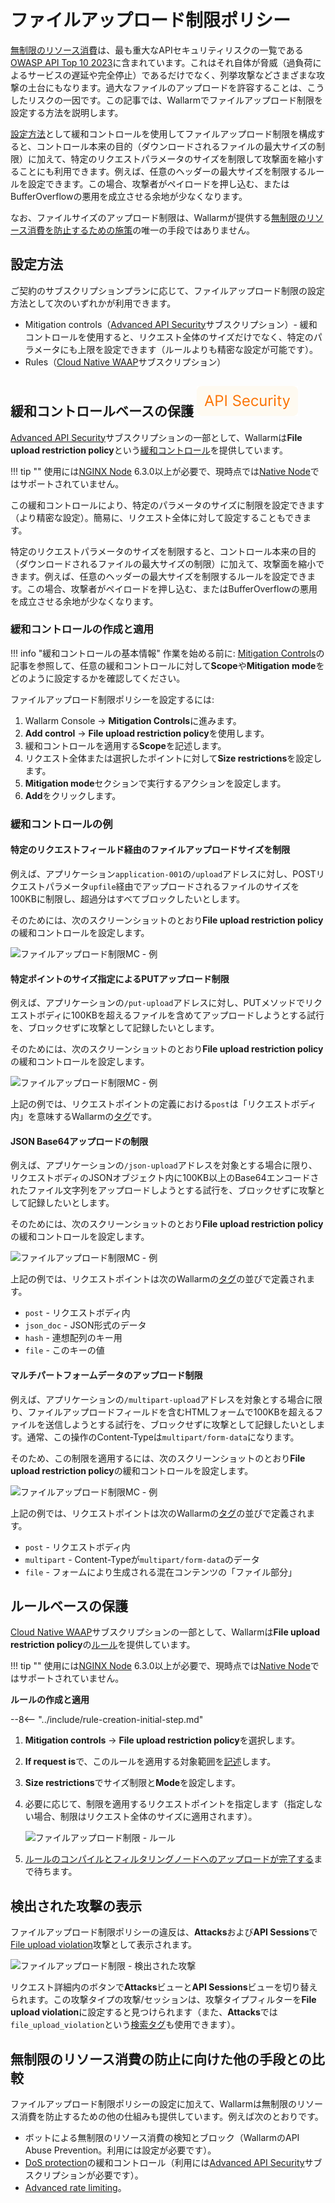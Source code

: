 [api-discovery-enable-link]:    ../api-discovery/setup.md#enable

# ファイルアップロード制限ポリシー

[無制限のリソース消費](https://github.com/OWASP/API-Security/blob/master/editions/2023/en/0xa4-unrestricted-resource-consumption.md)は、最も重大なAPIセキュリティリスクの一覧である[OWASP API Top 10 2023](../user-guides/dashboards/owasp-api-top-ten.md#wallarm-security-controls-for-owasp-api-2023)に含まれています。これはそれ自体が脅威（過負荷によるサービスの遅延や完全停止）であるだけでなく、列挙攻撃などさまざまな攻撃の土台にもなります。過大なファイルのアップロードを許容することは、こうしたリスクの一因です。この記事では、Wallarmでファイルアップロード制限を設定する方法を説明します。

[設定方法](#configuration-method)として緩和コントロールを使用してファイルアップロード制限を構成すると、コントロール本来の目的（ダウンロードされるファイルの最大サイズの制限）に加えて、特定のリクエストパラメータのサイズを制限して攻撃面を縮小することにも利用できます。例えば、任意のヘッダーの最大サイズを制限するルールを設定できます。この場合、攻撃者がペイロードを押し込む、またはBufferOverflowの悪用を成立させる余地が少なくなります。

なお、ファイルサイズのアップロード制限は、Wallarmが提供する[無制限のリソース消費を防止するための施策](#comparison-to-other-measures-for-preventing-unrestricted-resource-consumption)の唯一の手段ではありません。

## 設定方法

ご契約のサブスクリプションプランに応じて、ファイルアップロード制限の設定方法として次のいずれかが利用できます。

* Mitigation controls（[Advanced API Security](../about-wallarm/subscription-plans.md#core-subscription-plans)サブスクリプション）- 緩和コントロールを使用すると、リクエスト全体のサイズだけでなく、特定のパラメータにも上限を設定できます（ルールよりも精密な設定が可能です）。
* Rules（[Cloud Native WAAP](../about-wallarm/subscription-plans.md#core-subscription-plans)サブスクリプション）

## 緩和コントロールベースの保護 <a href="../../../about-wallarm/subscription-plans/#core-subscription-plans"><img src="../../../images/api-security-tag.svg" style="border: none;"></a>

[Advanced API Security](../about-wallarm/subscription-plans.md#core-subscription-plans)サブスクリプションの一部として、Wallarmは**File upload restriction policy**という[緩和コントロール](../about-wallarm/mitigation-controls-overview.md)を提供しています。

!!! tip ""
    使用には[NGINX Node](../installation/nginx-native-node-internals.md#nginx-node) 6.3.0以上が必要で、現時点では[Native Node](../installation/nginx-native-node-internals.md#native-node)ではサポートされていません。

この緩和コントロールにより、特定のパラメータのサイズに制限を設定できます（より精密な設定）。簡易に、リクエスト全体に対して設定することもできます。

特定のリクエストパラメータのサイズを制限すると、コントロール本来の目的（ダウンロードされるファイルの最大サイズの制限）に加えて、攻撃面を縮小できます。例えば、任意のヘッダーの最大サイズを制限するルールを設定できます。この場合、攻撃者がペイロードを押し込む、またはBufferOverflowの悪用を成立させる余地が少なくなります。

### 緩和コントロールの作成と適用

!!! info "緩和コントロールの基本情報"
    作業を始める前に: [Mitigation Controls](../about-wallarm/mitigation-controls-overview.md#configuration)の記事を参照して、任意の緩和コントロールに対して**Scope**や**Mitigation mode**をどのように設定するかを確認してください。

ファイルアップロード制限ポリシーを設定するには:

1. Wallarm Console → **Mitigation Controls**に進みます。
1. **Add control** → **File upload restriction policy**を使用します。
1. 緩和コントロールを適用する**Scope**を記述します。
1. リクエスト全体または選択したポイントに対して**Size restrictions**を設定します。
1. **Mitigation mode**セクションで実行するアクションを設定します。
1. **Add**をクリックします。

### 緩和コントロールの例

#### 特定のリクエストフィールド経由のファイルアップロードサイズを制限

例えば、アプリケーション`application-001`の`/upload`アドレスに対し、POSTリクエストパラメータ`upfile`経由でアップロードされるファイルのサイズを100KBに制限し、超過分はすべてブロックしたいとします。

そのためには、次のスクリーンショットのとおり**File upload restriction policy**の緩和コントロールを設定します。

![ファイルアップロード制限MC - 例](../images/api-protection/mitigation-controls-file-upload-1.png)

#### 特定ポイントのサイズ指定によるPUTアップロード制限

例えば、アプリケーションの`/put-upload`アドレスに対し、PUTメソッドでリクエストボディに100KBを超えるファイルを含めてアップロードしようとする試行を、ブロックせずに攻撃として記録したいとします。

そのためには、次のスクリーンショットのとおり**File upload restriction policy**の緩和コントロールを設定します。

![ファイルアップロード制限MC - 例](../images/api-protection/mitigation-controls-file-upload-2.png)

上記の例では、リクエストポイントの定義における`post`は「リクエストボディ内」を意味するWallarmの[タグ](../user-guides/rules/request-processing.md#metadata)です。

#### JSON Base64アップロードの制限

例えば、アプリケーションの`/json-upload`アドレスを対象とする場合に限り、リクエストボディのJSONオブジェクト内に100KB以上のBase64エンコードされたファイル文字列をアップロードしようとする試行を、ブロックせずに攻撃として記録したいとします。

そのためには、次のスクリーンショットのとおり**File upload restriction policy**の緩和コントロールを設定します。

![ファイルアップロード制限MC - 例](../images/api-protection/mitigation-controls-file-upload-3.png)

上記の例では、リクエストポイントは次のWallarmの[タグ](../user-guides/rules/request-processing.md)の並びで定義されます。

* `post` - リクエストボディ内
* `json_doc` - JSON形式のデータ
* `hash` - 連想配列のキー用
* `file` - このキーの値

#### マルチパートフォームデータのアップロード制限

例えば、アプリケーションの`/multipart-upload`アドレスを対象とする場合に限り、ファイルアップロードフィールドを含むHTMLフォームで100KBを超えるファイルを送信しようとする試行を、ブロックせずに攻撃として記録したいとします。通常、この操作のContent-Typeは`multipart/form-data`になります。

そのため、この制限を適用するには、次のスクリーンショットのとおり**File upload restriction policy**の緩和コントロールを設定します。

![ファイルアップロード制限MC - 例](../images/api-protection/mitigation-controls-file-upload-4.png)

上記の例では、リクエストポイントは次のWallarmの[タグ](../user-guides/rules/request-processing.md)の並びで定義されます。

* `post` - リクエストボディ内
* `multipart` - Content-Typeが`multipart/form-data`のデータ
* `file` - フォームにより生成される混在コンテンツの「ファイル部分」

## ルールベースの保護

[Cloud Native WAAP](../about-wallarm/subscription-plans.md#core-subscription-plans)サブスクリプションの一部として、Wallarmは**File upload restriction policy**の[ルール](../user-guides/rules/rules.md)を提供しています。

!!! tip ""
    使用には[NGINX Node](../installation/nginx-native-node-internals.md#nginx-node) 6.3.0以上が必要で、現時点では[Native Node](../installation/nginx-native-node-internals.md#native-node)ではサポートされていません。

**ルールの作成と適用**

--8<-- "../include/rule-creation-initial-step.md"
1. **Mitigation controls** → **File upload restriction policy**を選択します。
1. **If request is**で、このルールを適用する対象範囲を[記述](../user-guides/rules/rules.md#configuring)します。
1. **Size restrictions**でサイズ制限と**Mode**を設定します。
1. 必要に応じて、制限を適用するリクエストポイントを指定します（指定しない場合、制限はリクエスト全体のサイズに適用されます）。

    ![ファイルアップロード制限 - ルール](../images/api-protection/rule-file-upload.png)

1. [ルールのコンパイルとフィルタリングノードへのアップロードが完了する](../user-guides/rules/rules.md#ruleset-lifecycle)まで待ちます。

## 検出された攻撃の表示

ファイルアップロード制限ポリシーの違反は、**Attacks**および**API Sessions**で[File upload violation](../attacks-vulns-list.md#file-upload-violation)攻撃として表示されます。

![ファイルアップロード制限 - 検出された攻撃](../images/api-protection/mitigation-controls-file-upload-detected.png)

リクエスト詳細内のボタンで**Attacks**ビューと**API Sessions**ビューを切り替えられます。この攻撃タイプの攻撃/セッションは、攻撃タイプフィルターを**File upload violation**に設定すると見つけられます（また、**Attacks**では`file_upload_violation`という[検索タグ](../user-guides/search-and-filters/use-search.md#search-by-attack-type)も使用できます）。

## 無制限のリソース消費の防止に向けた他の手段との比較

ファイルアップロード制限ポリシーの設定に加えて、Wallarmは無制限のリソース消費を防止するための他の仕組みも提供しています。例えば次のとおりです。

* ボットによる無制限のリソース消費の検知とブロック（WallarmのAPI Abuse Prevention。利用には設定が必要です）。
* [DoS protection](../api-protection/dos-protection.md)の緩和コントロール（利用には[Advanced API Security](../about-wallarm/subscription-plans.md#core-subscription-plans)サブスクリプションが必要です）。
* [Advanced rate limiting](../user-guides/rules/rate-limiting.md)。
